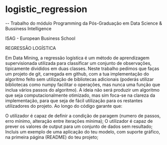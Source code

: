 # logistic_regression

-- Trabalho do módulo Programming da Pós-Graduação em Data Science & Bussiness Intelligence

ISAG - European Business School

REGRESSÃO LOGÍSTICA

Em Data Mining, a regressão logística é um método de aprendizagem supervisionada utilizada para classificar um conjunto de observações, tipicamente divididos em duas classes. Neste trabalho pedimos que faças um projeto de git, carregada em github, com a tua implementação do algoritmo feito sem utilização de bibliotecas adicionais (poderás utilizar bibliotecas como numpy facilitar o operações, mas nunca uma função que inclua vários passos do algoritmo). A ideia não será produzir um algoritmo que seja computacionalmente otimizado, mas sim foca-se na clareza da implementação, para que seja de fácil utilização para os restantes utilizadores do projeto. Ao longo do código garante que:

O utilizador é capaz de definir a condição de paragem (numero de passos, erro mínimo, alteração entre iterações mínima); O utilizador é capaz de prever os valores de output para um conjunto de dados sem resultado; Incluis um exemplo de uma aplicação do teu modelo, com suporte gráfico, na primeira página (README) do teu projeto;
